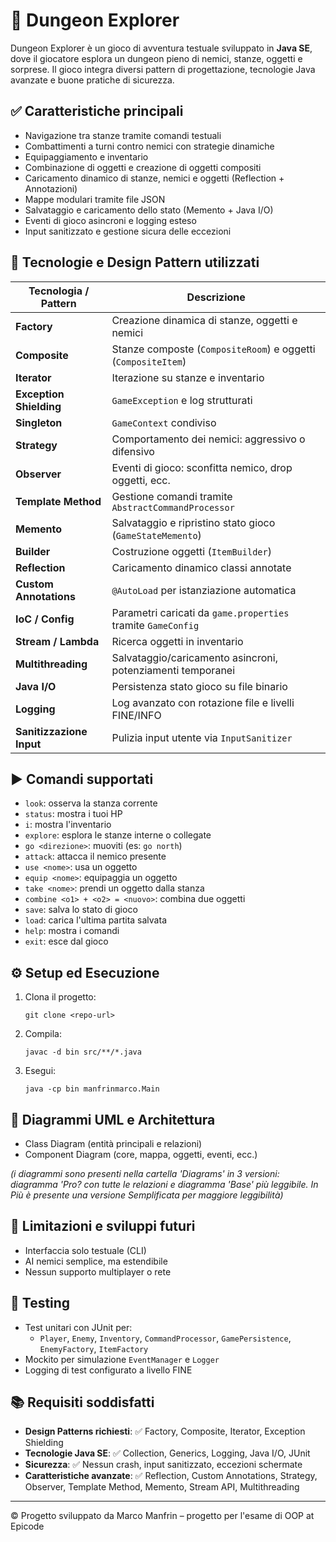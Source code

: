 

# 🧭 Dungeon Explorer

Dungeon Explorer è un gioco di avventura testuale sviluppato in **Java SE**, dove il giocatore esplora un dungeon pieno di nemici, stanze, oggetti e sorprese. Il gioco integra diversi pattern di progettazione, tecnologie Java avanzate e buone pratiche di sicurezza.

## ✅ Caratteristiche principali

- Navigazione tra stanze tramite comandi testuali
- Combattimenti a turni contro nemici con strategie dinamiche
- Equipaggiamento e inventario
- Combinazione di oggetti e creazione di oggetti compositi
- Caricamento dinamico di stanze, nemici e oggetti (Reflection + Annotazioni)
- Mappe modulari tramite file JSON
- Salvataggio e caricamento dello stato (Memento + Java I/O)
- Eventi di gioco asincroni e logging esteso
- Input sanitizzato e gestione sicura delle eccezioni

## 🧠 Tecnologie e Design Pattern utilizzati

| Tecnologia / Pattern     | Descrizione |
|--------------------------|-------------|
| **Factory**              | Creazione dinamica di stanze, oggetti e nemici |
| **Composite**            | Stanze composte (`CompositeRoom`) e oggetti (`CompositeItem`) |
| **Iterator**             | Iterazione su stanze e inventario |
| **Exception Shielding**  | `GameException` e log strutturati |
| **Singleton**            | `GameContext` condiviso |
| **Strategy**             | Comportamento dei nemici: aggressivo o difensivo |
| **Observer**             | Eventi di gioco: sconfitta nemico, drop oggetti, ecc. |
| **Template Method**      | Gestione comandi tramite `AbstractCommandProcessor` |
| **Memento**              | Salvataggio e ripristino stato gioco (`GameStateMemento`) |
| **Builder**              | Costruzione oggetti (`ItemBuilder`) |
| **Reflection**           | Caricamento dinamico classi annotate |
| **Custom Annotations**   | `@AutoLoad` per istanziazione automatica |
| **IoC / Config**         | Parametri caricati da `game.properties` tramite `GameConfig` |
| **Stream / Lambda**      | Ricerca oggetti in inventario |
| **Multithreading**       | Salvataggio/caricamento asincroni, potenziamenti temporanei |
| **Java I/O**             | Persistenza stato gioco su file binario |
| **Logging**              | Log avanzato con rotazione file e livelli FINE/INFO |
| **Sanitizzazione Input** | Pulizia input utente via `InputSanitizer` |

## ▶️ Comandi supportati

- `look`: osserva la stanza corrente
- `status`: mostra i tuoi HP
- `i`: mostra l'inventario
- `explore`: esplora le stanze interne o collegate
- `go <direzione>`: muoviti (es: `go north`)
- `attack`: attacca il nemico presente
- `use <nome>`: usa un oggetto
- `equip <nome>`: equipaggia un oggetto
- `take <nome>`: prendi un oggetto dalla stanza
- `combine <o1> + <o2> = <nuovo>`: combina due oggetti
- `save`: salva lo stato di gioco
- `load`: carica l'ultima partita salvata
- `help`: mostra i comandi
- `exit`: esce dal gioco

## ⚙️ Setup ed Esecuzione

1. Clona il progetto:
   ```
   git clone <repo-url>
   ```
2. Compila:
   ```
   javac -d bin src/**/*.java
   ```
3. Esegui:
   ```
   java -cp bin manfrinmarco.Main
   ```

## 📐 Diagrammi UML e Architettura

- Class Diagram (entità principali e relazioni)
- Component Diagram (core, mappa, oggetti, eventi, ecc.)

*(i diagrammi sono presenti nella cartella 'Diagrams' in 3 versioni: diagramma 'Pro? con tutte le relazioni e diagramma 'Base' più leggibile.
In Più è presente una versione Semplificata per maggiore leggibilità)*

## 📌 Limitazioni e sviluppi futuri

- Interfaccia solo testuale (CLI)
- AI nemici semplice, ma estendibile
- Nessun supporto multiplayer o rete

## 🧪 Testing

- Test unitari con JUnit per:
  - `Player`, `Enemy`, `Inventory`, `CommandProcessor`, `GamePersistence`, `EnemyFactory`, `ItemFactory`
- Mockito per simulazione `EventManager` e `Logger`
- Logging di test configurato a livello FINE

## 📚 Requisiti soddisfatti

- **Design Patterns richiesti**: ✅ Factory, Composite, Iterator, Exception Shielding
- **Tecnologie Java SE**: ✅ Collection, Generics, Logging, Java I/O, JUnit
- **Sicurezza**: ✅ Nessun crash, input sanitizzato, eccezioni schermate
- **Caratteristiche avanzate**: ✅ Reflection, Custom Annotations, Strategy, Observer, Template Method, Memento, Stream API, Multithreading

---
© Progetto sviluppato da Marco Manfrin – progetto per l'esame di OOP at Epicode 